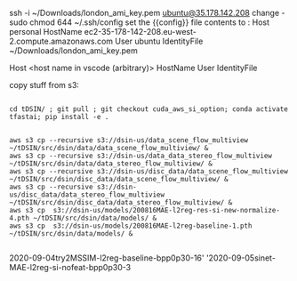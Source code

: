 ssh -i ~/Downloads/london_ami_key.pem ubuntu@35.178.142.208
change - sudo chmod 644 ~/.ssh/config 
set the {{config}} file contents to :
Host personal
    HostName ec2-35-178-142-208.eu-west-2.compute.amazonaws.com
    User ubuntu
    IdentityFile ~/Downloads/london_ami_key.pem




Host <host name in vscode (arbitrary)>
    HostName <dns public name of my instance>
    User <user in the instance>
    IdentityFile <pem file with full path>

copy stuff from s3:
```

cd tDSIN/ ; git pull ; git checkout cuda_aws_si_option; conda activate tfastai; pip install -e .


aws s3 cp --recursive s3://dsin-us/data_scene_flow_multiview ~/tDSIN/src/dsin/data/data_scene_flow_multiview/ &
aws s3 cp --recursive s3://dsin-us/data_data_stereo_flow_multiview ~/tDSIN/src/dsin/data/data_stereo_flow_multiview/ &
aws s3 cp --recursive s3://dsin-us/disc_data/data_scene_flow_multiview ~/tDSIN/src/dsin/disc_data/data_scene_flow_multiview/ &
aws s3 cp --recursive s3://dsin-us/disc_data/data_stereo_flow_multiview ~/tDSIN/src/dsin/disc_data/data_stereo_flow_multiview/ &
aws s3 cp  s3://dsin-us/models/200816MAE-l2reg-res-si-new-normalize-4.pth ~/tDSIN/src/dsin/data/models/ &
aws s3 cp  s3://dsin-us/models/200816MAE-l2reg-baseline-1.pth ~/tDSIN/src/dsin/data/models/ &


```


2020-09-04try2MSSIM-l2reg-baseline-bpp0p30-16'
'2020-09-05sinet-MAE-l2reg-si-nofeat-bpp0p30-3